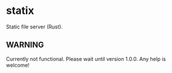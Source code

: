 # statix
Static file server (Rust).

## WARNING

Currently not functional. Please wait until version 1.0.0. Any help is welcome!